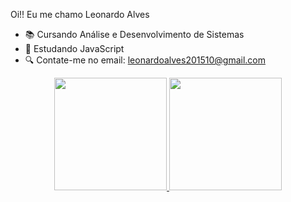 Oi!! Eu me chamo Leonardo Alves

- 📚 Cursando Análise e Desenvolvimento de Sistemas
- 🌱 Estudando JavaScript
- 🔍 Contate-me no email: leonardoalves201510@gmail.com
<div align="center">
  
  <a href="https://github.com/LeonardoAlves04">
  <img height="180em" src="https://github-readme stats.vercel.app/apiusername=LeonardoAlves04&show_icons=true&theme=Synthwave&include_all_commits=true&count_private=true"/>
  <img height="180em" src="https://github-readme-stats.vercel.app/api/top-langs/?username=LeonardoAlves04&layout=compact&langs_count=7&theme=dracula"/>
</div>
